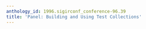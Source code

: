 ```yaml
---
anthology_id: 1996.sigirconf_conference-96.39
title: 'Panel: Building and Using Test Collections'
---
```

